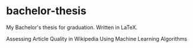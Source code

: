 bachelor-thesis
===============
My Bachelor's thesis for graduation. Written in LaTeX.

Assessing Article Quality in Wikipedia Using Machine Learning Algorithms

